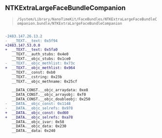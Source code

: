 ## NTKExtraLargeFaceBundleCompanion

> `/System/Library/NanoTimeKit/FaceBundles/NTKExtraLargeFaceBundleCompanion.bundle/NTKExtraLargeFaceBundleCompanion`

```diff

-2483.147.26.13.2
-  __TEXT.__text: 0x5f94
+2483.147.53.0.0
+  __TEXT.__text: 0x5fa0
   __TEXT.__auth_stubs: 0x4e0
   __TEXT.__objc_stubs: 0x1ce0
-  __TEXT.__objc_methlist: 0x73c
+  __TEXT.__objc_methlist: 0x964
   __TEXT.__const: 0xb0
   __TEXT.__cstring: 0x23b
   __TEXT.__objc_methname: 0x25cf

   __DATA_CONST.__objc_arraydata: 0xe8
   __DATA_CONST.__objc_arrayobj: 0xf0
   __DATA_CONST.__objc_doubleobj: 0x250
-  __DATA.__objc_const: 0x1148
-  __DATA.__objc_selrefs: 0x978
+  __DATA.__objc_const: 0xd60
+  __DATA.__objc_selrefs: 0xa78
   __DATA.__objc_ivar: 0x58
   __DATA.__objc_data: 0x230
   __DATA.__data: 0x240

```

